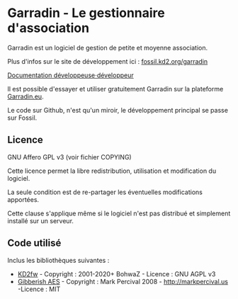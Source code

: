 # Garradin - Le gestionnaire d'association

Garradin est un logiciel de gestion de petite et moyenne association.

Plus d'infos sur le site de développement ici : [fossil.kd2.org/garradin](https://fossil.kd2.org/garradin/)

[Documentation développeuse⋅développeur](https://fossil.kd2.org/garradin/wiki?name=Documentation+d%C3%A9veloppeur)

Il est possible d'essayer et utiliser gratuitement Garradin sur la plateforme [Garradin.eu](https://garradin.eu/).

Le code sur Github, n'est qu'un miroir, le développement principal se passe sur Fossil.

## Licence

GNU Affero GPL v3 (voir fichier COPYING)

Cette licence permet la libre redistribution, utilisation et modification du logiciel.

La seule condition est de re-partager les éventuelles modifications apportées.

Cette clause s'applique même si le logiciel n'est pas distribué et simplement installé sur un serveur.

## Code utilisé

Inclus les bibliothèques suivantes :

* [KD2fw](https://fossil.kd2.org/kd2fw/) - Copyright : 2001-2020+ BohwaZ - Licence : GNU AGPL v3
* [Gibberish AES](https://github.com/mdp/gibberish-aes) - Copyright : Mark Percival 2008 - http://markpercival.us -Licence : MIT
